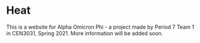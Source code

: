 # Heat
This is a website for Alpha Omicron Phi - a project made by Period 7 Team 1 in CEN3031, Spring 2021. 
More information will be added soon.

